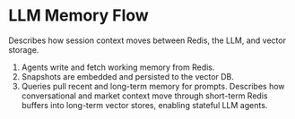 # LLM Memory Flow

Describes how session context moves between Redis, the LLM, and vector storage.

1. Agents write and fetch working memory from Redis.
2. Snapshots are embedded and persisted to the vector DB.
3. Queries pull recent and long-term memory for prompts.
Describes how conversational and market context move through short-term Redis buffers into long-term vector stores, enabling stateful LLM agents.
